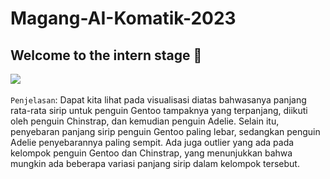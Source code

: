 # Magang-AI-Komatik-2023

## Welcome to the intern stage 💾
<image src='https://github.com/miptah21/Magang-AI-Komatik-2023/blob/main/image/wine.png'> <br><br>
`Penjelasan`: Dapat kita lihat pada visualisasi diatas bahwasanya panjang rata-rata sirip untuk penguin Gentoo tampaknya yang terpanjang, diikuti oleh penguin Chinstrap, dan kemudian penguin Adelie. Selain itu, penyebaran panjang sirip penguin Gentoo paling lebar, sedangkan penguin Adelie penyebarannya paling sempit. Ada juga outlier yang ada pada kelompok penguin Gentoo dan Chinstrap, yang menunjukkan bahwa mungkin ada beberapa variasi panjang sirip dalam kelompok tersebut.
<br>
